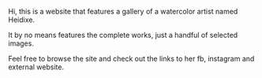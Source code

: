 Hi, this is a website that features a gallery of a watercolor artist named Heidixe. 

It by no means features the complete works, just a handful of selected images.



Feel free to browse the site and check out the links to her fb, instagram and external website.
